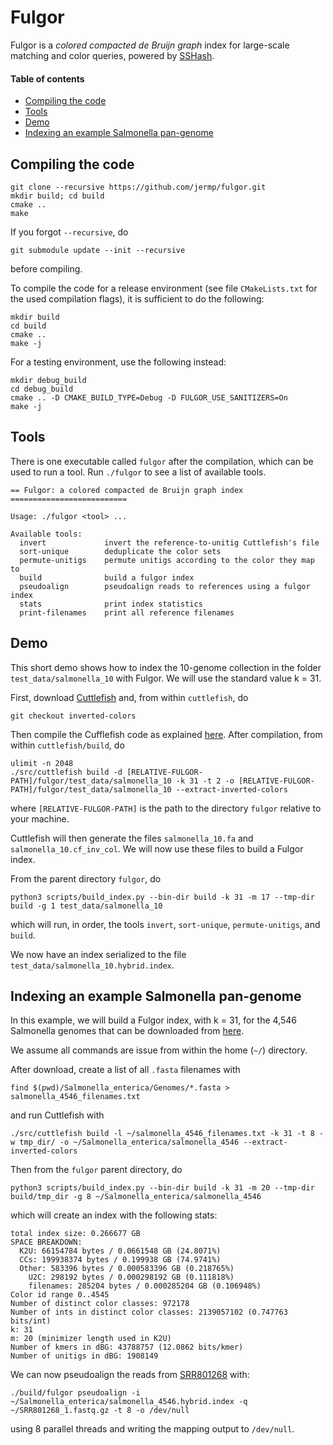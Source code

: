Fulgor
======

Fulgor is a *colored compacted de Bruijn graph* index for large-scale matching and color queries, powered by [SSHash](https://github.com/jermp/sshash).

#### Table of contents
* [Compiling the code](#compiling-the-code)
* [Tools](#tools)
* [Demo](#Demo)
* [Indexing an example Salmonella pan-genome](#indexing-an-example-salmonella-pan-genome)


Compiling the code
------------------

    git clone --recursive https://github.com/jermp/fulgor.git
    mkdir build; cd build
    cmake ..
    make

If you forgot `--recursive`, do

    git submodule update --init --recursive

before compiling.

To compile the code for a release environment (see file `CMakeLists.txt` for the used compilation flags), it is sufficient to do the following:

    mkdir build
    cd build
    cmake ..
    make -j

For a testing environment, use the following instead:

    mkdir debug_build
    cd debug_build
    cmake .. -D CMAKE_BUILD_TYPE=Debug -D FULGOR_USE_SANITIZERS=On
    make -j
    
Tools
-----

There is one executable called `fulgor` after the compilation, which can be used to run a tool.
Run `./fulgor` to see a list of available tools.

	== Fulgor: a colored compacted de Bruijn graph index ==========================
	
	Usage: ./fulgor <tool> ...
	
	Available tools:
	  invert          	 invert the reference-to-unitig Cuttlefish's file 
	  sort-unique     	 deduplicate the color sets 
	  permute-unitigs 	 permute unitigs according to the color they map to 
	  build           	 build a fulgor index 
	  pseudoalign     	 pseudoalign reads to references using a fulgor index 
	  stats           	 print index statistics 
	  print-filenames 	 print all reference filenames 


Demo
----

This short demo shows how to index the 10-genome collection
in the folder `test_data/salmonella_10` with Fulgor.
We will use the standard value k = 31.

First, download [Cuttlefish](https://github.com/COMBINE-lab/cuttlefish) and, from within `cuttlefish`, do

	git checkout inverted-colors 
	
Then compile the Cufflefish code as explained [here](https://github.com/COMBINE-lab/cuttlefish#installation). After compilation,
from within `cuttlefish/build`, do

    ulimit -n 2048
    ./src/cuttlefish build -d [RELATIVE-FULGOR-PATH]/fulgor/test_data/salmonella_10 -k 31 -t 2 -o [RELATIVE-FULGOR-PATH]/fulgor/test_data/salmonella_10 --extract-inverted-colors

where `[RELATIVE-FULGOR-PATH]` is the path to the directory `fulgor` relative to your machine.

Cuttlefish will then generate the files
`salmonella_10.fa` and `salmonella_10.cf_inv_col`. We will now use these files to build a Fulgor index.

From the parent directory `fulgor`, do

	python3 scripts/build_index.py --bin-dir build -k 31 -m 17 --tmp-dir build -g 1 test_data/salmonella_10 

which will run, in order, the tools `invert`, `sort-unique`, `permute-unitigs`, and `build`.

We now have an index serialized to the file `test_data/salmonella_10.hybrid.index`.



<!--Then, from within `fulgor/build`, invert the reference to unitig mapping with:

    ./fulgor invert -i ../test_data/salmonella_10 -g 1 -d tmp_dir --verbose

Deduplicate the color classes and build the map from unitig ids to color classes:

    ./fulgor sort_unique -i ../test_data/salmonella_10 -g 1 -d tmp_dir --verbose

Then permute the unitigs by color class:

    ./fulgor permute_unitigs -i ../test_data/salmonella_10 -g 1 -d tmp_dir --verbose

And finally build the index with:

    ./fulgor build -i ../test_data/salmonella_10 -k 31 -m 17 -d tmp_dir --verbose

Check correctness of colors:

    ./check_colors -i ../test_data/salmonella_10-->


Indexing an example Salmonella pan-genome
-----------------------------------------

In this example, we will build a Fulgor index, with k = 31, for the 4,546 Salmonella genomes that can be downloaded from [here](https://zenodo.org/record/1323684).

We assume all commands are issue from within the home (`~/`) directory.

After download,
create a list of all `.fasta` filenames with

	find $(pwd)/Salmonella_enterica/Genomes/*.fasta > salmonella_4546_filenames.txt
	
and run Cuttlefish with

    ./src/cuttlefish build -l ~/salmonella_4546_filenames.txt -k 31 -t 8 -w tmp_dir/ -o ~/Salmonella_enterica/salmonella_4546 --extract-inverted-colors
    
Then from the `fulgor` parent directory, do

	python3 scripts/build_index.py --bin-dir build -k 31 -m 20 --tmp-dir build/tmp_dir -g 8 ~/Salmonella_enterica/salmonella_4546

which will create an index with the following stats:

	total index size: 0.266677 GB
	SPACE BREAKDOWN:
	  K2U: 66154784 bytes / 0.0661548 GB (24.8071%)
	  CCs: 199938374 bytes / 0.199938 GB (74.9741%)
	  Other: 583396 bytes / 0.000583396 GB (0.218765%)
	    U2C: 298192 bytes / 0.000298192 GB (0.111818%)
	    filenames: 285204 bytes / 0.000285204 GB (0.106948%)
	Color id range 0..4545
	Number of distinct color classes: 972178
	Number of ints in distinct color classes: 2139057102 (0.747763 bits/int)
	k: 31
	m: 20 (minimizer length used in K2U)
	Number of kmers in dBG: 43788757 (12.0862 bits/kmer)
	Number of unitigs in dBG: 1908149

We can now pseudoalign the reads from [SRR801268](ftp://ftp.sra.ebi.ac.uk/vol1/fastq/SRR801/SRR801268/SRR801268_1.fastq.gz) with:

	./build/fulgor pseudoalign -i ~/Salmonella_enterica/salmonella_4546.hybrid.index -q ~/SRR801268_1.fastq.gz -t 8 -o /dev/null

using 8 parallel threads and writing the mapping output to `/dev/null`.
